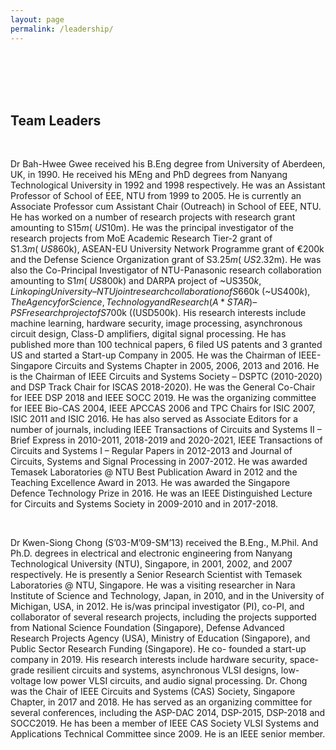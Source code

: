```yaml
---
layout: page
permalink: /leadership/
---
```



<br>
<br>
<br>
<br>

## Team Leaders

<br>

Dr Bah-Hwee Gwee received his B.Eng degree from University of Aberdeen, UK, in 1990. He
received his MEng and PhD degrees from Nanyang Technological University in 1992 and 1998
respectively. He was an Assistant Professor of School of EEE, NTU from 1999 to 2005. He
is currently an Associate Professor cum Assistant Chair (Outreach) in School of EEE, NTU.
He has worked on a number of research projects with research grant amounting to S$15m
(~US$10m). He was the principal investigator of the research projects from MoE Academic
Research Tier-2 grant of S$1.3m (~US$860k), ASEAN-EU University Network Programme grant
of €200k and the Defense Science Organization grant of S$3.25m (~US$2.32m). He was also
the Co-Principal Investigator of NTU-Panasonic research collaboration amounting to S$1m
(~US$800k) and DARPA project of ~US$350k, Linkoping University – NTU joint research
collaboration of S$660k (~US$400k), The Agency for Science, Technology and Research
(A*STAR) – PSF research project of S$700k ((USD500k). His research interests include
machine learning, hardware security, image processing, asynchronous circuit design, Class-D
amplifiers, digital signal processing. He has published more than 100 technical papers, 6
filed US patents and 3 granted US and started a Start-up Company in 2005.
He was the Chairman of IEEE-Singapore Circuits and Systems Chapter in 2005, 2006, 2013 and 2016. He is the Chairman of IEEE Circuits and Systems Society – DSPTC (2010-2020) and
DSP Track Chair for ISCAS 2018-2020). He was the General Co-Chair for IEEE DSP 2018 and
IEEE SOCC 2019. He was the organizing committee for IEEE Bio-CAS 2004, IEEE APCCAS
2006 and TPC Chairs for ISIC 2007, ISIC 2011 and ISIC 2016. He has also served as Associate
Editors for a number of journals, including IEEE Transactions of Circuits and Systems II –
Brief Express in 2010-2011, 2018-2019 and 2020-2021, IEEE Transactions of Circuits and
Systems I – Regular Papers in 2012-2013 and Journal of Circuits, Systems and Signal
Processing in 2007-2012. He was awarded Temasek Laboratories @ NTU Best Publication
Award in 2012 and the Teaching Excellence Award in 2013. He was awarded the Singapore
Defence Technology Prize in 2016. He was an IEEE Distinguished Lecture for Circuits and
Systems Society in 2009-2010 and in 2017-2018.

<br>

Dr Kwen-Siong Chong (S’03-M’09-SM’13) received the B.Eng., M.Phil. And Ph.D. degrees in
electrical and electronic engineering from Nanyang Technological University (NTU),
Singapore, in 2001, 2002, and 2007 respectively.
He is presently a Senior Research Scientist with Temasek Laboratories @ NTU, Singapore. He
was a visiting researcher in Nara Institute of Science and Technology, Japan, in 2010, and in
the University of Michigan, USA, in 2012. He is/was principal investigator (PI), co-PI, and
collaborator of several research projects, including the projects supported from National
Science Foundation (Singapore), Defense Advanced Research Projects Agency (USA),
Ministry of Education (Singapore), and Public Sector Research Funding (Singapore). He co-
founded a start-up company in 2019. His research interests include hardware security, space-
grade resilient circuits and systems, asynchronous VLSI designs, low-voltage low power VLSI
circuits, and audio signal processing.
Dr. Chong was the Chair of IEEE Circuits and Systems (CAS) Society, Singapore Chapter, in
2017 and 2018. He has served as an organizing committee for several conferences, including
the ASP-DAC 2014, DSP-2015, DSP-2018 and SOCC2019. He has been a member of IEEE CAS
Society VLSI Systems and Applications Technical Committee since 2009. He is an IEEE senior
member.